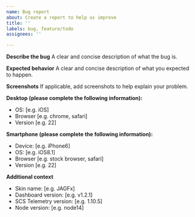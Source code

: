 ```yaml
---
name: Bug report
about: Create a report to help us improve
title: ''
labels: bug, feature/todo
assignees: ''

---
```


**Describe the bug**
A clear and concise description of what the bug is.

**Expected behavior**
A clear and concise description of what you expected to happen.

**Screenshots**
If applicable, add screenshots to help explain your problem.

**Desktop (please complete the following information):**
 - OS: [e.g. iOS]
 - Browser [e.g. chrome, safari]
 - Version [e.g. 22]

**Smartphone (please complete the following information):**
 - Device: [e.g. iPhone6]
 - OS: [e.g. iOS8.1]
 - Browser [e.g. stock browser, safari]
 - Version [e.g. 22]

**Additional context**
- Skin name: [e.g. JAGFx]
- Dashboard version: [e.g. v1.2.1]
- SCS Telemetry version: [e.g. 1.10.5]
- Node version: [e.g. node14]
